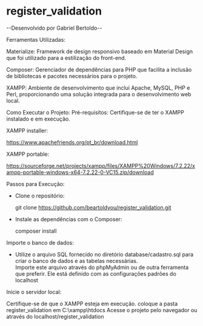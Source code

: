 # register_validation

--Desenvolvido por Gabriel Bertoldo--

Ferramentas Utilizadas:

Materialize: Framework de design responsivo baseado em Material Design que foi utilizado para a estilização do front-end.

Composer: Gerenciador de dependências para PHP que facilita a inclusão de bibliotecas e pacotes necessários para o projeto.

XAMPP: Ambiente de desenvolvimento que inclui Apache, MySQL, PHP e Perl, proporcionando uma solução integrada para o desenvolvimento web local.


Como Executar o Projeto:
Pré-requisitos:
Certifique-se de ter o XAMPP instalado e em execução.


XAMPP installer: 

https://www.apachefriends.org/pt_br/download.html

XAMPP portable: 

https://sourceforge.net/projects/xampp/files/XAMPP%20Windows/7.2.22/xampp-portable-windows-x64-7.2.22-0-VC15.zip/download 


Passos para Execução:
 - Clone o repositório:

   git clone https://github.com/beartoldyou/register_validation.git

- Instale as dependências com o Composer:

  composer install


Importe o banco de dados:

- Utilize o arquivo SQL fornecido no diretório database/cadastro.sql para criar o banco de dados e as tabelas necessárias.   
  Importe este arquivo através do phpMyAdmin ou de outra ferramenta que preferir. Ele está definido com as configurações padrões    do localhost

Inicie o servidor local:

  Certifique-se de que o XAMPP esteja em execução.
  coloque a pasta register_validation em C:\xampp\htdocs
  Acesse o projeto pelo navegador ou através do localhost/register_validation
